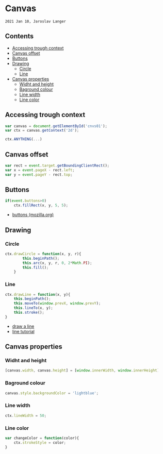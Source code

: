# Canvas

`2021 Jan 10, Jaroslav Langer`

## Contents

- [Accessing trough context](#accessing-trough-context)
- [Canvas offset](#canvas-offset)
- [Buttons](#buttons)
- [Drawing](#drawing)
  - [Circle](#circle)
  - [Line](#line)
- [Canvas properties](#canvas-properties)
  - [Widht and height](#widht-and-height)
  - [Baground colour](#baground-colour)
  - [Line width](#line-width)
  - [Line color](#line-color)

## Accessing trough context

```js
var canvas = document.getElementById('cnvs01');
var ctx = canvas.getContext('2d');

ctx.ANYTHING(...)
```

## Canvas offset

```js
var rect = event.target.getBoundingClientRect();
var x = event.pageX - rect.left;
var y = event.pageY - rect.top;
```

## Buttons

```js
if(event.buttons>0)
    ctx.fillRect(x, y, 5, 5);
```

- [buttons (mozilla.org)](https://developer.mozilla.org/en-US/docs/Web/API/MouseEvent/buttons)

## Drawing

### Circle 

```js
ctx.drawCircle = function(x, y, r){
        this.beginPath();
        this.arc(x, y, r, 0, 2*Math.PI);
        this.fill();
    }
```

### Line

```js
ctx.drawLine = function(x, y){
    this.beginPath();
    this.moveTo(window.prevX, window.prevY);
    this.lineTo(x, y);
    this.stroke();
}
```

- [draw a line](https://www.w3schools.com/tags/canvas_lineto.asp)
- [line tutorial](https://www.html5canvastutorials.com/tutorials/html5-canvas-line-color/)

## Canvas properties

### Widht and height

```js
[canvas.width, canvas.height] = [window.innerWidth, window.innerHeight];
```

### Baground colour

```js
canvas.style.backgroundColor = 'lightblue';
```

### Line width

```js
ctx.lineWidth = 50;
```

### Line color

```js
var changeColor = function(color){
    ctx.strokeStyle = color;
}
```

